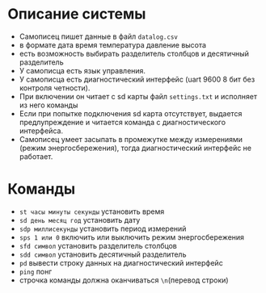 # Описание системы
* Самописец пишет данные в файл `datalog.csv`
* в формате дата время температура давление высота
* есть возможность выбирать разделитель столбцов и десятичный разделитель
* У самописца есть язык управления.
* У самописца есть диагностический интерфейс (uart 9600 8 бит без контроля четности).
* При включении он читает с sd карты файл `settings.txt` и исполняет из него команды
* Если при попытке подключения sd карта отсутствует, выдается предлупреждение и читается команда с диагностического интерфейса.
* Самописец умеет засыпать в промежутке между измерениями (режим энергосбережения), тогда диагностический интерфейс не работает.
# Команды
* `st часы минуты секунды` установить время 
* `sd день месяц год` установить дату 
* `sdp миллисекунды` установить период измерений
* `sps 1 или 0` включить или выключить режим энергосбережения
* `sfd символ` установить разделитель столбцов
* `sdd символ` установить десятичный разделитель
* `pd` вывести строку данных на диагностический интерфейс
* `ping` понг 
* строчка команды должна оканчиваться `\n`(перевод строки)